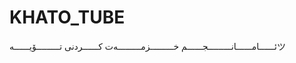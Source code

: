 # KHATO_TUBE
ئــــــامــــــانـــــــــجــــــم خـــــــــزمـــــــــەت کــــــردنی تـــــــــۆیــــــەツ
